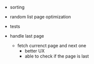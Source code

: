 - sorting
- random list page optimization



- tests
- handle last page
  - fetch currenct page and next one
    - better UX
    - able to check if the page is last